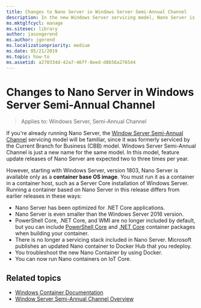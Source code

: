 ```yaml
---
title: Changes to Nano Server in Windows Server Semi-Annual Channel
description: In the new Windows Server servicing model, Nano Server is a container operating system only, with certain feature changes.
ms.mktglfcycl: manage
ms.sitesec: library
author: jasongerend
ms.author: jgerend
ms.localizationpriority: medium
ms.date: 05/21/2019
ms.topic: how-to
ms.assetid: a270334d-42a7-46ff-8eed-d8656a276544
---
```

# Changes to Nano Server in Windows Server Semi-Annual Channel

>Applies to: Windows Server, Semi-Annual Channel

If you're already running Nano Server, the [Window Server Semi-Annual Channel](../get-started/servicing-channels-comparison.md) servicing model will be familiar, since it was formerly serviced by the Current Branch for Business (CBB) model. Windows Server Semi-Annual Channel is just a new name for the same model. In this model, feature update releases of Nano Server are expected two to three times per year.

However, starting with Windows Server, version 1803, Nano Server is available only as a **container base OS image**. You must run it as a container in a container host, such as a Server Core installation of Windows Server. Running a container based on Nano Server in this release differs from earlier releases in these ways:

- Nano Server has been optimized for .NET Core applications.
- Nano Server is even smaller than the Windows Server 2016 version.
- PowerShell Core, .NET Core, and WMI are no longer included by default, but you can include [PowerShell Core](https://hub.docker.com/r/microsoft/powershell/) and [.NET Core](https://hub.docker.com/r/microsoft/dotnet/) container packages when building your container.
- There is no longer a servicing stack included in Nano Server. Microsoft publishes an updated Nano container to Docker Hub that you redeploy.
- You troubleshoot the new Nano Container by using Docker.
- You can now run Nano containers on IoT Core.

## Related topics

- [Windows Container Documentation](/virtualization/windowscontainers/)
- [Window Server Semi-Annual Channel Overview](../get-started/servicing-channels-comparison.md)
